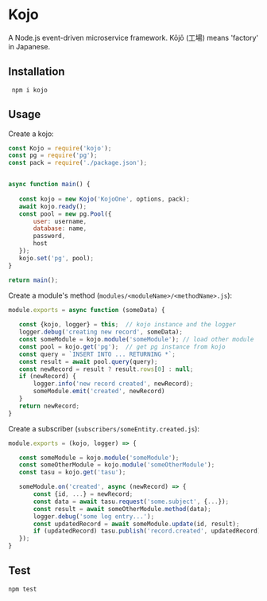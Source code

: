 Kojo
====

A Node.js event-driven microservice framework. Kōjō (工場) means 'factory' in
Japanese.
 

Installation
------------

```
 npm i kojo
```


Usage
-----
 
Create a kojo:
 
 ```js
const Kojo = require('kojo');
const pg = require('pg'); 
const pack = require('./package.json');


async function main() {
    
    const kojo = new Kojo('KojoOne', options, pack);
    await kojo.ready();
    const pool = new pg.Pool({
        user: username,
        database: name,
        password,
        host
    });
    kojo.set('pg', pool);
}

return main();

```

Create a module's method (`modules/<moduleName>/<methodName>.js`):

 ```js
module.exports = async function (someData) {
    
    const {kojo, logger} = this;  // kojo instance and the logger
    logger.debug('creating new record', someData);
    const someModule = kojo.module('someModule'); // load other module
    const pool = kojo.get('pg');  // get pg instance from kojo
    const query = `INSERT INTO ... RETURNING *`;
    const result = await pool.query(query);
    const newRecord = result ? result.rows[0] : null;
    if (newRecord) {
        logger.info('new record created', newRecord);
        someModule.emit('created', newRecord)
    }
    return newRecord;
}
```

Create a subscriber (`subscribers/someEntity.created.js`):

 ```js
module.exports = (kojo, logger) => {

    const someModule = kojo.module('someModule');
    const someOtherModule = kojo.module('someOtherModule');
    const tasu = kojo.get('tasu');

    someModule.on('created', async (newRecord) => {
        const {id, ...} = newRecord;
        const data = await tasu.request('some.subject', {...});
        const result = await someOtherModule.method(data);
        logger.debug('some log entry...');
        const updatedRecord = await someModule.update(id, result);
        if (updatedRecord) tasu.publish('record.created', updatedRecord);
    });
}
```


Test
----

```
npm test
```